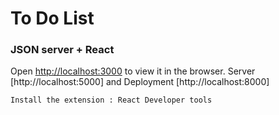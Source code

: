 # To Do List

### JSON server + React

Open [http://localhost:3000](http://localhost:3000) to view it in the browser.
Server [http://localhost:5000] and Deployment [http://localhost:8000]

```
Install the extension : React Developer tools
```

